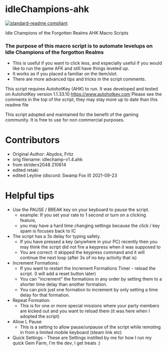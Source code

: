 # idleChampions-ahk
[![standard-readme compliant](https://img.shields.io/badge/readme%20style-standard-brightgreen.svg?style=flat-square)](https://github.com/RichardLitt/standard-readme)

Idle Champions of the Forgotten Realms AHK Macro Scripts

### The purpose of this macro script is to automate levelups on Idle Champions of the forgotton Realms
   - This is useful if you want to click less, and especially useful if you would like to run the game AFK and still have things leveled up.
   - It works as if you placed a familiar on the item/slot.
   - There are more advanced tips and tricks in the script comments.

 This script requires AutohotKey (AHK) to run.
 It was developed and tested on AutohotKey version 1.1.33.10 https://www.autohotkey.com
 Please see the comments in the top of the script, they may stay more up to date than this readme file

 This script adopted and maintained for the benefit of the gaming community.  It is free to use for non commercial purposes.

# Contributors
- Original Author: Abydos, Fritz
- orig filename: idlechamp-v1.4.ahk
- from striderx2048 210614
- edited retaki
- edited Leyline (discord: Swamp Fox II) 2021-09-23

# Helpful tips
 - Use the PAUSE / BREAK key on your keyboard to pause the script.
   - example: If you set your rate to 1 second or turn on a clicking feature,
   - you may have a hard time changing settings because the click / key spam is focuses back to IC
 - The script has a 3s delay for typing safety.
   - If you have pressed a key (anywhere in your PC) recently then you may think the script did not fire a keypress when it was supposed to
  	- You are correct: it skipped the keypress command and it will continue the next loop (after 3s of no key activity that is)
 - Increment Formations:
  	- If you want to restart the Increment Formations Timer - reload the script.  (I will add a reset button later)
  	- You can "increment" the formations in any order by setting them to a shorter time delay than another formation.
  	- You can pick just one formation to increment by only setting a time delay for that formation.
 - Repeat Formation:
  	- This is for one or more special missions where your party members are kicked out and you want to reload them (it was here when I adopted the script)
 -	Allow L Pause
  	-	This is a setting to allow pause/unpause of the script while remoting in from a limited mobile keyboard (steam link etc)
 -	Quick Settings
  		- These are Settings instilled by me for how I run my quick Gem Farm, I'm the dev, I get treats :)
